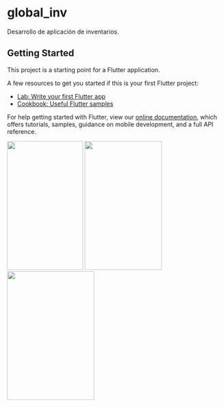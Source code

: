 # global_inv

Desarrollo de aplicación de inventarios.

## Getting Started

This project is a starting point for a Flutter application.

A few resources to get you started if this is your first Flutter project:

- [Lab: Write your first Flutter app](https://flutter.dev/docs/get-started/codelab)
- [Cookbook: Useful Flutter samples](https://flutter.dev/docs/cookbook)

For help getting started with Flutter, view our
[online documentation](https://flutter.dev/docs), which offers tutorials,
samples, guidance on mobile development, and a full API reference.

<img src="https://noticiasmanizales.com/wp-content/uploads/2021/04/g3-177x300.png" alt="" width="177" height="300" /> <img src="https://noticiasmanizales.com/wp-content/uploads/2021/04/g2-180x300.png" alt="" width="180" height="300" /> <img  src="https://noticiasmanizales.com/wp-content/uploads/2021/04/g1-203x300.png" alt="" width="203" height="300" />

